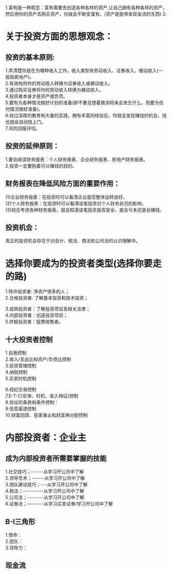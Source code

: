 1.富有是一种观念：富有需要去创造各种各样的资产,让自己拥有各种各样的资产，然后用你的资产去购买资产，你就会不断变富有。(资产是能带来现金流的东西)
2.

# 关于投资方面的思想观念：
## 投资的基本原则:
1.弄清楚你是在为哪种收入工作。收入类型有劳动收入、证券收入、被动收入(一般指房地产)。     
2.有效地将你的劳动收入转换为证券收入或被动收入。      
3.通过购买证券将你的劳动收入转换为被动收入。        
4.投资者本身才是资产或负债。            
5.要有为各种情况做好计划的准备(即不要总想着猜测将来会发生什么，而要为任何情况做好准备)。         
6.经过深厚的教育和大量的实践，拥有丰富的经验后，你就会发现赚钱的机会，钱也就会自动找上门。          
7.风险回报评估。         

## 投资的延伸原则：
1.要会阅读财务报表：个人财务报表、企业财务报表、房地产财务报表。          
2.投资一定要抱着可以赚钱的目的。           

## 财务报表在降低风险方面的重要作用：  
(1)企业财务报表：在投资时可以看清企业是否整体运转良好。            
(2)个人财务报表：在投资时可以看清该笔投资对个人财务状况的影响。         
(3)综合考虑各种财务报表，就会知道该笔投资是否安全、是会亏本还是会赚钱。        

## 投资机会：   
真正的投资机会存在于对会计、税法、商法和公司法的认识理解中。    

# 选择你要成为的投资者类型(选择你要走的路)   
1.特许投资者: 净资产很多的人；   
2.合格投资者: 了解基本投资和技术投资；   

3.成熟投资者：了解投资项目及相关法律；   
4.内部投资者：创造投资项目；   
5.终极投资者：股票销售者。   
## 十大投资者控制    
1.自我控制     
2.收入/支出比和资产/负债比控制     
3.投资管理控制      
4.纳税控制       
5.买卖时机控制       

6.经纪交易控制      
7.E-T-C(实体、时机、收入特征)控制     
8.协议的条款和条件控制：      
9.信息渠道控制       
10.财富回馈、慈善事业和财富再分配控制      

# 内部投资者：企业主
## 成为内部投资者所需要掌握的技能
1.社交技巧；------从学习开公司中了解     
2.领导艺术；------从学习开公司中了解      
3.团队建设技巧；---从学习开公司中了解      
4.税法；----------从学习开公司中了解      
5.公司法；--------从学习开公司中了解        
6.证券法；--------从学习买卖证券/学习开公司中了解      

## B-I三角形
1.使命：       
2.团队：        
3.领导力：      
## 现金流


